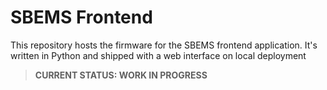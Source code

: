 # SBEMS Frontend

This repository hosts the firmware for the SBEMS frontend application. It's written in Python and shipped with a web interface on local deployment

> **CURRENT STATUS: WORK IN PROGRESS**
